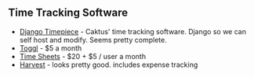 ## Time Tracking Software

* [Django Timepiece](https://github.com/caktus/django-timepiece) - Caktus' time tracking software.  Django so we can self host and modify. Seems pretty complete.
* [Toggl](https://www.toggl.com/) - $5 a month
* [Time Sheets](http://www.tsheets.com) - $20 + $5 / user a month
* [Harvest](http://www.getharvest.com/) - looks pretty good. includes expense tracking

